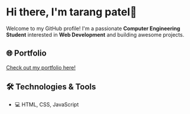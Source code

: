 # Hi there, I'm tarang patel👋

Welcome to my GitHub profile! I'm a passionate **Computer Engineering Student** interested in **Web Development** and building awesome projects.

## 🌐 Portfolio  
[Check out my portfolio here!](home-umber-five.vercel.app/page.html)

## 🛠 Technologies & Tools  
- 💻 HTML, CSS, JavaScript


## 
